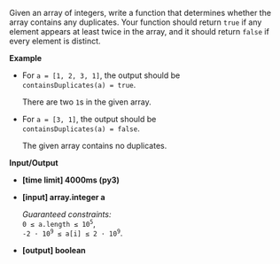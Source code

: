 <div class="markdown"><p>Given an array of integers, write a function that determines whether the array contains any duplicates. Your function should return <code>true</code> if any element appears at least twice in the array, and it should return <code>false</code> if every element is distinct.</p>
<p><strong>Example</strong></p>
<ul>
<li>
<p>For <code>a = [1, 2, 3, 1]</code>, the output should be<br>
<code>containsDuplicates(a) = true</code>.</p>
<p>There are two <code>1</code>s in the given array.</p>
</li>
<li>
<p>For <code>a = [3, 1]</code>, the output should be<br>
<code>containsDuplicates(a) = false</code>.</p>
<p>The given array contains no duplicates.</p>
</li>
</ul>
<p><strong>Input/Output</strong></p>
<ul>
<li><strong>[time limit] 4000ms (py3)</strong></li>
</ul>
<ul>
<li>
<p><strong>[input] array.integer a</strong></p>
<p><em>Guaranteed constraints:</em><br>
<code>0 ≤ a.length ≤ 10<sup>5</sup></code>,<br>
<code>-2 · 10<sup>9</sup> ≤ a[i] ≤ 2 · 10<sup>9</sup></code>.</p>
</li>
<li>
<p><strong>[output] boolean</strong></p>
</li>
</ul>
</div>